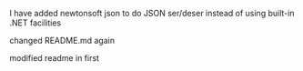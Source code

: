 I have added newtonsoft json to do JSON ser/deser instead of using built-in .NET facilities

changed README.md again

modified readme in first
